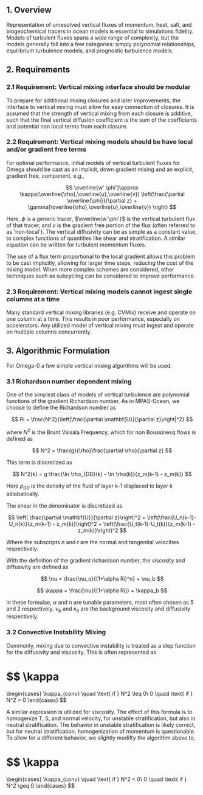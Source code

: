 ## 1. Overview

 

Representation of unresolved vertical fluxes of momentum, heat, salt, and biogeochemical tracers in ocean models is essential to simulations fidelity.  Models of turbulent fluxes spans a wide range of complexity, but the models generally fall into a few categories: simply polynomial relationships, equilibrium turbulence models, and prognostic turbulence models.  

 

## 2. Requirements

### 2.1 Requirement: Vertical mixing interface should be modular

To prepare for additional mixing closures and later improvements, the interface to vertical mixing must allow for easy connection of closures.  It is assumed that the strength of vertical mixing from each closure is additive, such that the final vertical diffusion coefficient is the sum of the coefficients and potential non local terms from each closure.

### 2.2 Requirement: Vertical mixing models should be have local and/or gradient free terms

For optimal performance, initial models of vertical turbulent fluxes for Omega should be cast as an implicit, down gradient mixing and an explicit, gradient free, component, e.g.,

$$
\overline{w' \phi'}\approx \kappa(\overline{\rho},\overline{u},\overline{v}) \left(\frac{\partial \overline{\phi}}{\partial z} + \gamma(\overline{\rho},\overline{u},\overline{v}) \right)
$$

Here, $\phi$ is a generic tracer, $\overline{w'\phi'}$ is the vertical turbulent flux of that tracer, and $\gamma$ is the gradient free portion of the flux (often referred to as 'non-local').  The vertical diffusivity can be as simple as a constant value, to complex functions of quantities like shear and stratification.  A similar equation can be written for turbulent momentum fluxes.

The use of a flux term proportional to the local gradient allows this problem to be cast implicitly, allowing for larger time steps, reducing the cost of the mixing model.  When more complex schemes are considered, other techniques such as subcycling can be considered to improve performance.

### 2.3 Requirement: Vertical mixing models cannot ingest single columns at a time

Many standard vertical mixing libraries (e.g. CVMix) receive and operate on one column at a time.  This results in poor performance, especially on accelerators.  Any utilized model of vertical mixing must ingest and operate on multiple columns concurrently.

## 3. Algorithmic Formulation

For Omega-0 a few simple vertical mixing algorithms will be used.  

### 3.1 Richardson number dependent mixing

One of the simplest class of models of vertical turbulence are polynomial functions of the gradient Richardson number.  As in MPAS-Ocean, we choose to define the Richardson number as

$$
Ri = \frac{N^2}{\left|\frac{\partial \mathbf{U}}{\partial z}\right|^2}
$$

where $N^2$ is the Brunt Vaisala Frequency, which for non Boussinesq flows is defined as 

$$ 
N^2 = \frac{g}{\rho}\frac{\partial \rho}{\partial z}
$$

This term is discretized as

$$
N^2(k) = g \frac{\ln \rho_{DD}(k) - \ln \rho(k)}{z_m(k-1) - z_m(k)}
$$

Here $\rho_{DD}$ is the density of the fluid of layer k-1 displaced to layer k adiabatically.

The shear in the denominator is discretized as 

$$
\left| \frac{\partial \mathbf{U}}{\partial z}\right|^2 = \left(\frac{U_n(k-1)-U_n(k)}{z_m(k-1) - z_m(k)}\right)^2 + \left(\frac{U_t(k-1)-U_t(k)}{z_m(k-1) - z_m(k)}\right)^2
$$

Where the subscripts *n* and *t* are the normal and tangential velocities respectively.

With the definition of the gradient richardson number, the viscosity and diffusivity are defined as

$$ 
\nu = \frac{\nu_o}{(1+\alpha Ri)^n} + \nu_b
$$

$$
\kappa = \frac{\nu}{(1+\alpha Ri)} + \kappa_b
$$

in these formulae, $\alpha$ and *n* are tunable parameters, most often chosen as 5 and 2 respectively.  $\nu_b$ and $\kappa_b$ are the background viscosity and diffusivity respectively.

### 3.2 Convective Instability Mixing

Commonly, mixing due to convective instability is treated as a step function for the diffusivity and viscosity.  This is often represented as

$$
\kappa
= 
\begin{cases}
\kappa_{conv} \quad \text{ if } N^2 \leq 0\\
0 \quad \text{ if } N^2 > 0
\end{cases}
$$

A similar expression is utilized for viscosity.  The effect of this formula is to homogenize T, S, and normal velocity, for unstable stratification, but also in neutral stratification.  The behavior in unstable stratification is likely correct, but for neutral stratification, homogenization of momentum is questionable.  To allow for a different behavior, we slightly modifty the algorithm above to, 

$$
\kappa
= 
\begin{cases}
\kappa_{conv} \quad \text{ if } N^2 < 0\\
0 \quad \text{ if } N^2 \geq 0
\end{cases}
$$

